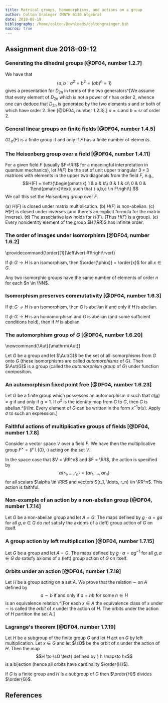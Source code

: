 ```yaml
---
title: Matrical groups, homomorphisms, and actions on a group
author: Colton Grainger (MATH 6130 Algebra)
date: 2018-08-19
bibliography: /home/colton/Downloads/coltongrainger.bib
macros: true
---
```


## Assignment due 2018-09-12

### Generating the dihedral groups [@DF04, number 1.2.7] 

We have that $$\langle a,b : a^2 = b^2 = (ab)^n =1\rangle$$ gives a presentation for $D_{2n}$ in terms of the two generators^[We assume that every element of $D_{2n}$ which is not a power of $r$ has order $2$, whence one can deduce that $D_{2n}$ is generated by the  two elements $s$ and $sr$ both of which have order $2$. See [@DF04, number 1.2.3].] $a=s$ and $b=sr$ of order $2$.

### General linear groups on finite fields [@DF04, number 1.4.5] 

$GL_n(F)$ is a finite group if and only if $F$ has a finite number of elements.

### The Heisenberg group over a field [@DF04, number 1.4.11]

For a given field $F$ (usually $F=\RR$ for a meaningful interpretation in quantum mechanics), let $H(F)$ be the set of unit upper triangular $3\times 3$ matrices with elements in the upper two diagonals from the field $F$, e.g., $$H(F) = \left\{\begin{pmatrix} 1 & a & b\\ 0 & 1 & c\\ 0 & 0 & 1\end{pmatrix}\text{ such that } a,b,c \in F\right\}.$$ We call this set the *Heisenberg group* over $F$. 

(a) $H(F)$ is closed under matrix multiplication.
(b) $H(F)$ is non-abelian.
(c) $H(F)$ is closed under inverses (and there's an explicit formula for the matrix inverse).
(d) The associative law holds for $H(F)$. (Thus $H(F)$ is a group).
(e) Every nonidentity element of the group $H(\RR)$ has infinite order.

### The order of images under isomorphism [@DF04, number 1.6.2]

\providecommand{\order}[1]{\left\lvert #1\right\rvert}

If $\phi \colon G \to H$ is an isomorphism, then $\order{\phi(x)} = \order{x}$ for all $x \in G$.

Any two isomorphic groups have the same number of elements of order $n$ for each $n \in \NN$.

### Isomorphism preserves commutativity [@DF04, number 1.6.3]

If $\phi \colon G \to H$ is an isomorphism, then $G$ is abelian if and only if $H$ is abelian.

If $\phi \colon G \to H$ is an homomorphism and $G$ is abelian (and some sufficient conditions hold), then if $H$ is abelian.

### The automorphism group of $G$ [@DF04, number 1.6.20]

\newcommand{\Aut}{\mathrm{Aut}}

Let $G$ be a group and let $\Aut(G)$ be the set of all isomorphisms from $G$ onto $G$ (these isomorphisms are called *automorphisms* of $G$). Then $\Aut(G)$ is a group (called the *automorphism group* of $G$) under function composition.

### An automorphism fixed point free [@DF04, number 1.6.23]

Let $G$ be a finite group which possesses an automorphism $\sigma$ such that $\sigma(g) = g$ if and only if $g=1$. If $\sigma^2$ is the identity map from $G$ to $G$, then $G$ is abelian.^[*Hint*. Every element of $G$ can be written in the form $x^{-1}\sigma(x)$. Apply $\sigma$ to such an expression.]

### Faithful actions of multiplicative groups of fields [@DF04, number 1.7.8] 

Consider a vector space $V$ over a field $F$. We have then the multiplicative group $F^\times = (F\setminus\{0\}, \cdot)$ acting on the set $V$. 

In the space case that $V = \RR^n$ and $F = \RR$, the action is specified by $$\alpha(r_1,\ldots,r_n) = (\alpha r_1, \ldots, \alpha r_n)$$ for all scalars $\alpha \in \RR$ and vectors $(r_1, \ldots, r_n) \in \RR^n$. This action is faithful.

### Non-example of an action by a non-abelian group [@DF04, number 1.7.14]

Let $G$ be a non-abelian group and let $A = G$. The maps defined by $g\cdot a = ga$ for all $g,a \in G$ do *not* satisfy the axioms of a (left) group action of $G$ on itself.

### A group action by left multiplication [@DF04, number 1.7.15]

Let $G$ be a group and let $A = G$. The maps defined by $g\cdot a = ag^{-1}$ for all $g,a \in G$ *do* satisfy axioms of a (left) group action of $G$ on itself.

### Orbits under an action [@DF04, number 1.7.18]

Let $H$ be a group acting on a set $A$. We prove that the relation $\sim$ on $A$ defined by
$$a \sim b \text{ if and only if } a = hb \text{ for some $h \in H$}$$
is an equivalence relation.^[For each $x \in A$ the equivalence class of $x$ under $\sim$ is called the *orbit* of $x$ under the action of $H$. The orbits under the action of $H$ partition the set $A$.]

### Lagrange's theorem [@DF04, number 1.7.19]

Let $H$ be a subgroup of the finite group $G$ and let $H$ act on $G$ by left multiplication. Let $x \in G$ and let $\sO$ be the orbit of $x$ under the action of $H$. Then the map 
$$H \to \sO \text{ defined by } h \mapsto hx$$
is a bijection (hence all orbits have cardinality $\order{H}$). 

If $G$ is a finite group and $H$ is a subgroup of $G$ then $\order{H}$ divides $\order{G}$.

## References
